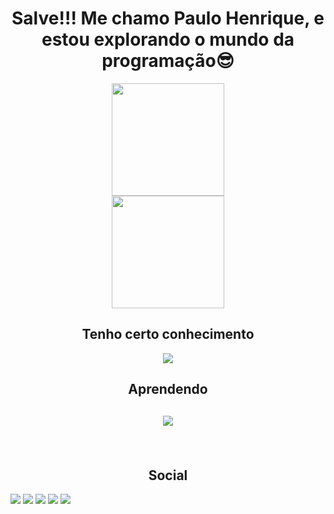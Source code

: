 <h1 align="center">Salve!!! Me chamo Paulo Henrique, e estou explorando o mundo da programação😎</h1>

<div align="center">
   <a href="https://github.com/PHTI">
   <img height="180em" src="https://github-readme-stats.vercel.app/api?username=PauloHenriqueM-S&show_icons=true&theme=dracula&include_all_commits=true&count_private=true"/> <br>
   <img height="180em" src="https://github-readme-stats.vercel.app/api/top-langs/?username=PauloHenriqueM-S&layout=compact&langs_count=6&theme=dracula" style=""/>
   </a>
</div>

<div>
  <h2 align="center">Tenho certo conhecimento</h2>
  <p align="center">
    <img src="https://skillicons.dev/icons?i=css,html,js" />
  </p>
   <h2 align="center">Aprendendo<h2>
      <p align="center">
    <img src="https://skillicons.dev/icons?i=js,mysql,react,next,typescript,tailwind" />
  </p>
</div>

<br>

<h2 align="center">Social</h2> 

<div align="center" style="display: inline-block"> 
  <!-- <a href="https://www.youtube.com/channel/UC_-uuuZbY0AAt9CViNzvc-Q" target="_blank"><img src="https://img.shields.io/badge/YouTube-FF0000?style=for-the-badge&logo=youtube&logoColor=white" target="_blank"></a> -->
  <a href="https://instagram.com/paulo_henrique_ms_/" target="_blank"><img src="https://img.shields.io/badge/Instagram-E4405F?style=for-the-badge&logo=instagram&logoColor=white"></a>
 	<a href="https://www.twitch.tv/phttm" target="_blank"><img src="https://img.shields.io/badge/Twitch-9146FF?style=for-the-badge&logo=twitch&logoColor=white"></a>
 <!-- <a href="https://discord.gg/wagxzStdcR" target="_blank"><img src="https://img.shields.io/badge/Discord-7289DA?style=for-the-badge&logo=discord&logoColor=white" target="_blank"></a> -->
  <a href = "mailto:phttm0501@gmail.com" target="_blank"><img src="https://img.shields.io/badge/Gmail-D14836?style=for-the-badge&logo=gmail&logoColor=white"/></a>
  <a href="https://www.linkedin.com/in/paulo-henrique-001b84243/" target="_blank"><img src="https://img.shields.io/badge/LinkedIn-0077B5?style=for-the-badge&logo=linkedin&logoColor=white"/></a> 
  <a href = "https://t.me/PauloHenriquePHT" target="_blank"><img src="https://img.shields.io/badge/Telegram-2CA5E0?style=for-the-badge&logo=telegram&logoColor=white"/></a>
</div>


